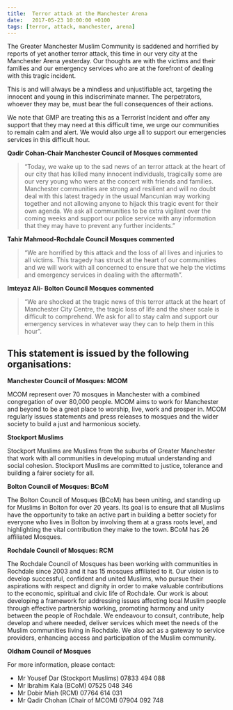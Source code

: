 ```yaml
---
title:  Terror attack at the Manchester Arena
date:   2017-05-23 10:00:00 +0100
tags: [terror, attack, manchester, arena]
---
```


The Greater Manchester Muslim Community is saddened and horrified by reports of yet another terror attack, this time in our very city at the Manchester Arena yesterday. Our thoughts are with the victims and their families and our emergency services who are at the forefront of dealing with this tragic incident.

This is and will always be a mindless and unjustifiable act, targeting the innocent and young in this indiscriminate manner. The perpetrators, whoever they may be, must bear the full consequences of their actions.

We note that GMP are treating this as a Terrorist Incident and offer any support that they may need at this difficult time, we urge our communities to remain calm and alert. We would also urge all to support our emergencies services in this difficult hour.

**Qadir Cohan-Chair Manchester Council of Mosques commented**

> “Today, we wake up to the sad news of an terror attack at the heart of our city that has killed many innocent individuals, tragically some are our very young who were at the concert with friends and families. Manchester communities are strong and resilient and will no doubt deal with this latest tragedy in the usual Mancunian way working together and not allowing anyone to hijack this tragic event for their own agenda. We ask all communities to be extra vigilant over the coming weeks and support our police service with any information that they may have to prevent any further incidents.”

**Tahir Mahmood-Rochdale Council Mosques commented**

> “We are horrified by this attack and the loss of all lives and injuries to all victims. This tragedy has struck at the heart of our communities and we will work with all concerned to ensure that we help the victims and emergency services in dealing with the aftermath”.

**Imteyaz Ali- Bolton Council Mosques commented**

> “We are shocked at the tragic news of this terror attack at the heart of Manchester City Centre, the tragic loss of life and the sheer scale is difficult to comprehend. We ask for all to stay calm and support our emergency services in whatever way they can to help them in this hour”.

## This statement is issued by the following organisations:

**Manchester Council of Mosques: MCOM**

MCOM represent over 70 mosques in Manchester with a combined congregation of over 80,000 people. MCOM aims to work for Manchester and beyond to be a great place to worship, live, work and prosper in. MCOM regularly issues statements and press releases to mosques and the wider society to build a just and harmonious society.

**Stockport Muslims**

Stockport Muslims are Muslims from the suburbs of Greater Manchester that work with all communities in developing mutual understanding and social cohesion. Stockport Muslims are committed to justice, tolerance and building a fairer society for all.

**Bolton Council of Mosques: BCoM**

The Bolton Council of Mosques (BCoM) has been uniting, and standing up for Muslims in Bolton for over 20 years. Its goal is to ensure that all Muslims have the opportunity to take an active part in building a better society for everyone who lives in Bolton by involving them at a grass roots level, and highlighting the vital contribution they make to the town. BCoM has 26 affiliated Mosques.

**Rochdale Council of Mosques: RCM**

The Rochdale Council of Mosques has been working with communities in Rochdale since 2003 and it has 15 mosques affiliated to it. Our vision is to develop successful, confident and united Muslims, who pursue their aspirations with respect and dignity in order to make valuable contributions to the economic, spiritual and civic life of Rochdale. Our work is about developing a framework for addressing issues affecting local Muslim people through effective partnership working, promoting harmony and unity between the people of Rochdale. We endeavour to consult, contribute, help develop and where needed, deliver services which meet the needs of the Muslim communities living in Rochdale. We also act as a gateway to service providers, enhancing access and participation of the Muslim community.

**Oldham Council of Mosques**

For more information, please contact:

- Mr Yousef Dar (Stockport Muslims) 07833 494 088
- Mr Ibrahim Kala (BCoM) 07525 048 346
- Mr Dobir Miah (RCM) 07764 614 031
- Mr Qadir Chohan (Chair of MCOM) 07904 092 748
